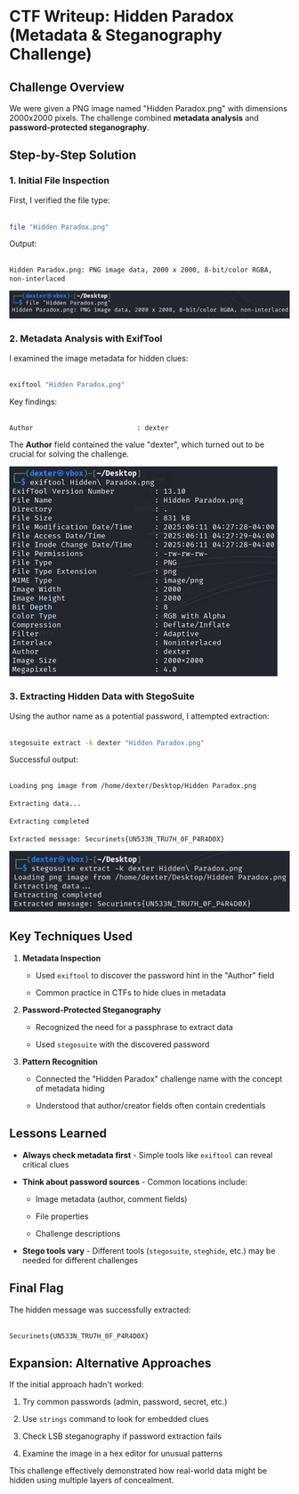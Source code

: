 # **CTF Writeup: Hidden Paradox (Metadata & Steganography Challenge)**

  

## **Challenge Overview**

  

We were given a PNG image named "Hidden Paradox.png" with dimensions 2000x2000 pixels. The challenge combined **metadata analysis** and **password-protected steganography**.

  

## **Step-by-Step Solution**

  

### **1. Initial File Inspection**

  

First, I verified the file type:

  

```bash

file "Hidden Paradox.png"

```

  

Output:

  

```

Hidden Paradox.png: PNG image data, 2000 x 2000, 8-bit/color RGBA, non-interlaced

```

![Alt text](img/1.png)

  

### **2. Metadata Analysis with ExifTool**

  

I examined the image metadata for hidden clues:

  

```bash

exiftool "Hidden Paradox.png"

```

  

Key findings:

  

```

Author                          : dexter

```

  

The **Author** field contained the value "dexter", which turned out to be crucial for solving the challenge.


![Alt text](img/2.png)

### **3. Extracting Hidden Data with StegoSuite**

  

Using the author name as a potential password, I attempted extraction:

  

```bash

stegosuite extract -k dexter "Hidden Paradox.png"

```

  

Successful output:

  

```

Loading png image from /home/dexter/Desktop/Hidden Paradox.png

Extracting data...

Extracting completed

Extracted message: Securinets{UN533N_TRU7H_0F_P4R4D0X}

```


![Alt text](img/3.png)

## **Key Techniques Used**

  

1. **Metadata Inspection**

  

   - Used `exiftool` to discover the password hint in the "Author" field

   - Common practice in CTFs to hide clues in metadata

  

2. **Password-Protected Steganography**

  

   - Recognized the need for a passphrase to extract data

   - Used `stegosuite` with the discovered password

  

3. **Pattern Recognition**

   - Connected the "Hidden Paradox" challenge name with the concept of metadata hiding

   - Understood that author/creator fields often contain credentials

  

## **Lessons Learned**

  

- **Always check metadata first** - Simple tools like `exiftool` can reveal critical clues

- **Think about password sources** - Common locations include:

  - Image metadata (author, comment fields)

  - File properties

  - Challenge descriptions

- **Stego tools vary** - Different tools (`stegosuite`, `steghide`, etc.) may be needed for different challenges

  

## **Final Flag**

  

The hidden message was successfully extracted:

  

```

Securinets{UN533N_TRU7H_0F_P4R4D0X}

```

  

## **Expansion: Alternative Approaches**

  

If the initial approach hadn't worked:

  

1. Try common passwords (admin, password, secret, etc.)

2. Use `strings` command to look for embedded clues

3. Check LSB steganography if password extraction fails

4. Examine the image in a hex editor for unusual patterns

  

This challenge effectively demonstrated how real-world data might be hidden using multiple layers of concealment.
